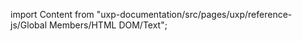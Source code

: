 
import Content from "uxp-documentation/src/pages/uxp/reference-js/Global Members/HTML DOM/Text";

<Content query="product=xd"/>
